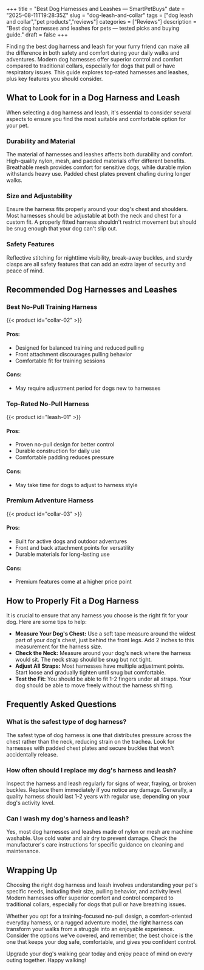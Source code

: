 +++
title = "Best Dog Harnesses and Leashes — SmartPetBuys"
date = "2025-08-11T19:28:35Z"
slug = "dog-leash-and-collar"
tags = ["dog leash and collar","pet products","reviews"]
categories = ["Reviews"]
description = "Best dog harnesses and leashes for pets — tested picks and buying guide."
draft = false
+++

Finding the best dog harness and leash for your furry friend can make all the difference in both safety and comfort during your daily walks and adventures. Modern dog harnesses offer superior control and comfort compared to traditional collars, especially for dogs that pull or have respiratory issues. This guide explores top-rated harnesses and leashes, plus key features you should consider.

## What to Look for in a Dog Harness and Leash

When selecting a dog harness and leash, it's essential to consider several aspects to ensure you find the most suitable and comfortable option for your pet.

### Durability and Material
The material of harnesses and leashes affects both durability and comfort. High-quality nylon, mesh, and padded materials offer different benefits. Breathable mesh provides comfort for sensitive dogs, while durable nylon withstands heavy use. Padded chest plates prevent chafing during longer walks.

### Size and Adjustability
Ensure the harness fits properly around your dog's chest and shoulders. Most harnesses should be adjustable at both the neck and chest for a custom fit. A properly fitted harness shouldn't restrict movement but should be snug enough that your dog can't slip out.

### Safety Features
Reflective stitching for nighttime visibility, break-away buckles, and sturdy clasps are all safety features that can add an extra layer of security and peace of mind.

## Recommended Dog Harnesses and Leashes

### Best No-Pull Training Harness
{{< product id="collar-02" >}}

#### Pros:
- Designed for balanced training and reduced pulling
- Front attachment discourages pulling behavior
- Comfortable fit for training sessions

#### Cons:
- May require adjustment period for dogs new to harnesses

### Top-Rated No-Pull Harness
{{< product id="leash-01" >}}

#### Pros:
- Proven no-pull design for better control
- Durable construction for daily use
- Comfortable padding reduces pressure

#### Cons:
- May take time for dogs to adjust to harness style

### Premium Adventure Harness
{{< product id="collar-03" >}}

#### Pros:
- Built for active dogs and outdoor adventures
- Front and back attachment points for versatility
- Durable materials for long-lasting use

#### Cons:
- Premium features come at a higher price point

## How to Properly Fit a Dog Harness

It is crucial to ensure that any harness you choose is the right fit for your dog. Here are some tips to help:

- **Measure Your Dog's Chest:** Use a soft tape measure around the widest part of your dog's chest, just behind the front legs. Add 2 inches to this measurement for the harness size.
- **Check the Neck:** Measure around your dog's neck where the harness would sit. The neck strap should be snug but not tight.
- **Adjust All Straps:** Most harnesses have multiple adjustment points. Start loose and gradually tighten until snug but comfortable.
- **Test the Fit:** You should be able to fit 1-2 fingers under all straps. Your dog should be able to move freely without the harness shifting.

## Frequently Asked Questions

### What is the safest type of dog harness?
The safest type of dog harness is one that distributes pressure across the chest rather than the neck, reducing strain on the trachea. Look for harnesses with padded chest plates and secure buckles that won't accidentally release.

### How often should I replace my dog's harness and leash?
Inspect the harness and leash regularly for signs of wear, fraying, or broken buckles. Replace them immediately if you notice any damage. Generally, a quality harness should last 1-2 years with regular use, depending on your dog's activity level.

### Can I wash my dog's harness and leash?
Yes, most dog harnesses and leashes made of nylon or mesh are machine washable. Use cold water and air dry to prevent damage. Check the manufacturer's care instructions for specific guidance on cleaning and maintenance.

## Wrapping Up

Choosing the right dog harness and leash involves understanding your pet's specific needs, including their size, pulling behavior, and activity level. Modern harnesses offer superior comfort and control compared to traditional collars, especially for dogs that pull or have breathing issues.

Whether you opt for a training-focused no-pull design, a comfort-oriented everyday harness, or a rugged adventure model, the right harness can transform your walks from a struggle into an enjoyable experience. Consider the options we've covered, and remember, the best choice is the one that keeps your dog safe, comfortable, and gives you confident control.

Upgrade your dog's walking gear today and enjoy peace of mind on every outing together. Happy walking!